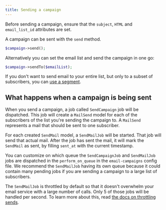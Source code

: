 ```yaml
---
title: Sending a campaign
---
```


Before sending a campaign, ensure that the `subject`, `HTML` and `email_list_id` attributes are set.

A campaign can be sent with the `send` method.

```php
$campaign->send();
```

Alternatively you can set the email list and send the campaign in one go:

```php
$campaign->sendTo($emailList);
```

If you don't want to send email to your entire list, but only to a subset of subscribers, you can [use a segment](/docs/v2/package/advanced-usage/segmenting-lists).

## What happens when a campaign is being sent

When you send a campaign, a job called `SendCampaign` job will be dispatched. This job will create a `MailSend` model for each of the subscribers of the list you're sending the campaign to. A `MailSend` represents a mail that should be sent to one subscriber.

For each created `SendMail` model, a `SendMailJob` will be started. That job will send that actual mail. After the job has sent the mail, it will mark the `SendMail` as sent, by filling `sent_at` with the current timestamp.

 You can customize on which queue the `SendCampaignJob` and `SendMailJob` jobs are dispatched in the `perform_on_queue` in the `email-campaigns` config file. We recommend the `SendMailJob` having its own queue because it could contain many pending jobs if you are sending a campaign to a large list of subscribers.

The `SendMailJob` is throttled by default so that it doesn't overwhelm your email service with a large number of calls. Only 5 of those jobs will be handled per second. To learn more about this, read [the docs on throttling sends](/docs/v2/package/advanced-usage/throttling-sends).
